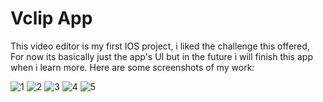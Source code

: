 # Vclip App
This video editor is my first IOS project, i liked the challenge this offered, For now its basically just the app's UI but in the future i will finish this app when i learn more.
Here are some screenshots of my work:

![1](Vclip%20App/Screenshots/1.png)
![2](Vclip%20App/Screenshots/2.png)
![3](Vclip%20App/Screenshots/3.png)
![4](Vclip%20App/Screenshots/4.png)
![5](Vclip%20App/Screenshots/5.png)

